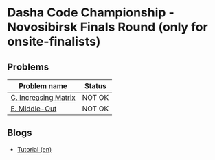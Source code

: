 # Dasha Code Championship - Novosibirsk Finals Round (only for onsite-finalists)

## Problems

|Problem name|Status|
|------------|---------|
| [C. Increasing Matrix](problems/C._Increasing_Matrix.md)|NOT OK|
| [E. Middle-Out](problems/E._Middle-Out.md)|NOT OK|
## Blogs

- [Tutorial (en)](blogs/Tutorial_(en).md)
